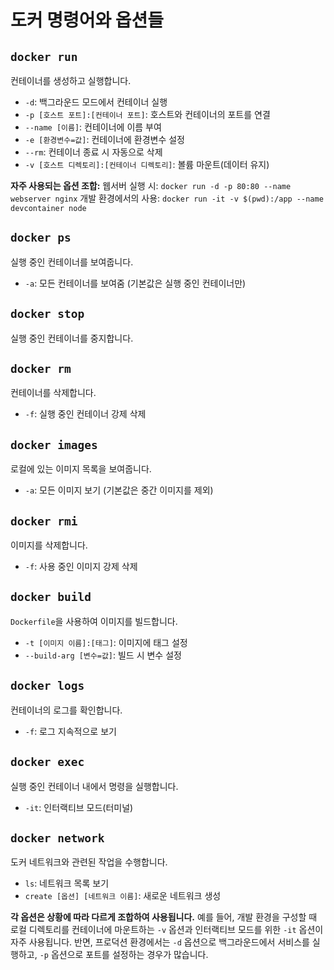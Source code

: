 
# 도커 명령어와 옵션들

## `docker run`

컨테이너를 생성하고 실행합니다.

- `-d`: 백그라운드 모드에서 컨테이너 실행
- `-p [호스트 포트]:[컨테이너 포트]`: 호스트와 컨테이너의 포트를 연결
- `--name [이름]`: 컨테이너에 이름 부여
- `-e [환경변수=값]`: 컨테이너에 환경변수 설정
- `--rm`: 컨테이너 종료 시 자동으로 삭제
- `-v [호스트 디렉토리]:[컨테이너 디렉토리]`: 볼륨 마운트(데이터 유지)

**자주 사용되는 옵션 조합:**
웹서버 실행 시: `docker run -d -p 80:80 --name webserver nginx`
개발 환경에서의 사용: `docker run -it -v $(pwd):/app --name devcontainer node`

## `docker ps`

실행 중인 컨테이너를 보여줍니다.

- `-a`: 모든 컨테이너를 보여줌 (기본값은 실행 중인 컨테이너만)

## `docker stop`

실행 중인 컨테이너를 중지합니다.

## `docker rm`

컨테이너를 삭제합니다.

- `-f`: 실행 중인 컨테이너 강제 삭제

## `docker images`

로컬에 있는 이미지 목록을 보여줍니다.

- `-a`: 모든 이미지 보기 (기본값은 중간 이미지를 제외)

## `docker rmi`

이미지를 삭제합니다.

- `-f`: 사용 중인 이미지 강제 삭제

## `docker build`

`Dockerfile`을 사용하여 이미지를 빌드합니다.

- `-t [이미지 이름]:[태그]`: 이미지에 태그 설정
- `--build-arg [변수=값]`: 빌드 시 변수 설정

## `docker logs`

컨테이너의 로그를 확인합니다.

- `-f`: 로그 지속적으로 보기

## `docker exec`

실행 중인 컨테이너 내에서 명령을 실행합니다.

- `-it`: 인터랙티브 모드(터미널)

## `docker network`

도커 네트워크와 관련된 작업을 수행합니다.

- `ls`: 네트워크 목록 보기
- `create [옵션] [네트워크 이름]`: 새로운 네트워크 생성

**각 옵션은 상황에 따라 다르게 조합하여 사용됩니다.**
예를 들어, 개발 환경을 구성할 때 로컬 디렉토리를 컨테이너에 마운트하는 `-v` 옵션과 인터랙티브 모드를 위한 `-it` 옵션이 자주 사용됩니다. 반면, 프로덕션 환경에서는 `-d` 옵션으로 백그라운드에서 서비스를 실행하고, `-p` 옵션으로 포트를 설정하는 경우가 많습니다.
